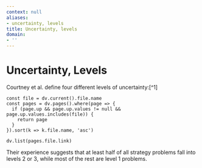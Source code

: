```yaml
---
context: null
aliases:
- uncertainty, levels
title: Uncertainty, levels
domain:
- ''
---
```


# Uncertainty, Levels

Courtney et al. define four different levels of uncertainty:[^1]

```dataviewjs
const file = dv.current().file.name
const pages = dv.pages().where(page => {
  if (page.up && page.up.values != null && page.up.values.includes(file)) {
    return page
  }
}).sort(k => k.file.name, 'asc')

dv.list(pages.file.link)
```

Their experience suggests that at least half of all strategy problems fall into levels 2 or 3, while most of the rest are level 1 problems.
